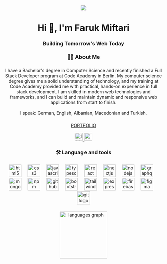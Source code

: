 <div align="center">
  <img src="https://visitor-badge.laobi.icu/badge?page_id=FarukMiftari994.FarukMiftari994&left_text=Profile%20Views"  />
</div>

###

<h1 align="center">Hi 👋, I'm Faruk Miftari</h1>

###

<h3 align="center">Building Tomorrow's Web Today</h3>

###

<h3 align="center">👩‍💻  About Me</h3>

###

<p align="center">I have a Bachelor's degree in Computer Science and recently finished a Full Stack Developer program at Code Academy in Berlin. My computer science degree gives me a solid understanding of technology, and my training at Code Academy provided me with practical, hands-on experience in full stack development. I am skilled in modern web technologies and frameworks, and I can build and maintain dynamic and responsive web applications from start to finish.<br><br>I speak: German, English, Albanian, Macedonian and Turkish.</p>

###

<div align="center">
  <a href="https://farukmiftari-portfolio.netlify.app/" target="_blank">
    <p>PORTFOLIO</p>
  </a>
<div>

<div align="center">
  <a href="https://www.linkedin.com/in/farukmiftari/" target="_blank">
    <img src="https://img.shields.io/static/v1?message=farukmiftari&logo=linkedin&label=Connect%20with%20me:&color=0077B5&logoColor=white&labelColor=&style=for-the-badge" height="25" alt="linkedin logo"  />
  </a>
  <a href="mailto:farukmiftari994@gmail.com" target="_blank">
    <img src="https://img.shields.io/static/v1?message=farukmiftari994@gmail.com&logo=gmail&label=contact%20me%20at:&color=D14836&logoColor=white&labelColor=&style=for-the-badge" height="25" alt="gmail logo"  />
  </a>
</div>

###

<h3 align="center">🛠 Language and tools</h3>

###

<div align="center">
  <img src="https://cdn.jsdelivr.net/gh/devicons/devicon/icons/html5/html5-original.svg" height="40" alt="html5 logo"  />
  <img width="12" />
  <img src="https://cdn.jsdelivr.net/gh/devicons/devicon/icons/css3/css3-original.svg" height="40" alt="css3 logo"  />
  <img width="12" />
  <img src="https://cdn.jsdelivr.net/gh/devicons/devicon/icons/javascript/javascript-original.svg" height="40" alt="javascript logo"  />
  <img width="12" />
  <img src="https://cdn.jsdelivr.net/gh/devicons/devicon/icons/typescript/typescript-original.svg" height="40" alt="typescript logo"  />
  <img width="12" />
  <img src="https://cdn.jsdelivr.net/gh/devicons/devicon/icons/react/react-original.svg" height="40" alt="react logo"  />
  <img width="12" />
  <img src="https://cdn.jsdelivr.net/gh/devicons/devicon/icons/nextjs/nextjs-original.svg" height="40" alt="nextjs logo"  />
  <img width="12" />
  <img src="https://cdn.jsdelivr.net/gh/devicons/devicon/icons/nodejs/nodejs-original.svg" height="40" alt="nodejs logo"  />
  <img width="12" />
  <img src="https://cdn.jsdelivr.net/gh/devicons/devicon/icons/graphql/graphql-plain.svg" height="40" alt="graphql logo"  />
  <img width="12" />
  <img src="https://cdn.jsdelivr.net/gh/devicons/devicon/icons/mongodb/mongodb-original.svg" height="40" alt="mongodb logo"  />
  <img width="12" />
  <img src="https://cdn.jsdelivr.net/gh/devicons/devicon/icons/npm/npm-original-wordmark.svg" height="40" alt="npm logo"  />
  <img width="12" />
  <img src="https://skillicons.dev/icons?i=github" height="40" alt="github logo"  />
  <img width="12" />
  <img src="https://cdn.jsdelivr.net/gh/devicons/devicon/icons/bootstrap/bootstrap-original.svg" height="40" alt="bootstrap logo"  />
  <img width="12" />
  <img src="https://skillicons.dev/icons?i=tailwind" height="40" alt="tailwindcss logo"  />
  <img width="12" />
  <img src="https://skillicons.dev/icons?i=express" height="40" alt="express logo"  />
  <img width="12" />
  <img src="https://cdn.jsdelivr.net/gh/devicons/devicon/icons/firebase/firebase-plain.svg" height="40" alt="firebase logo"  />
  <img width="12" />
  <img src="https://cdn.jsdelivr.net/gh/devicons/devicon/icons/figma/figma-original.svg" height="40" alt="figma logo"  />
  <img width="12" />
  <img src="https://cdn.jsdelivr.net/gh/devicons/devicon/icons/git/git-original.svg" height="40" alt="git logo"  />
</div>

###

<div align="left">
</div>

###

<div align="center">
  <img src="https://github-readme-stats.vercel.app/api/top-langs?username=FarukMiftari994&locale=en&hide_title=false&layout=compact&card_width=320&langs_count=5&theme=dracula&hide_border=false&order=2" height="150" alt="languages graph"  />
</div>

###
